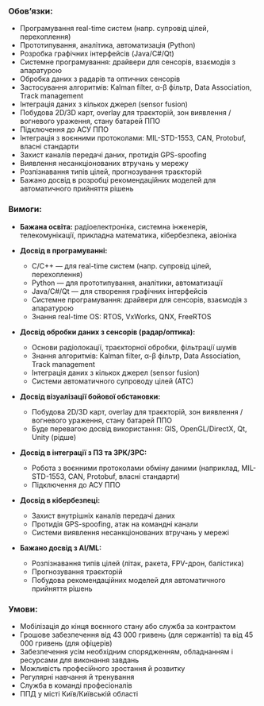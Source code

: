 ### **Обов’язки:**

  * Програмування real-time систем (напр. супровід цілей, перехоплення)
  * Прототипування, аналітика, автоматизація (Python)
  * Розробка графічних інтерфейсів (Java/C#/Qt)
  * Системне програмування: драйвери для сенсорів, взаємодія з апаратурою
  * Обробка даних з радарів та оптичних сенсорів
  * Застосування алгоритмів: Kalman filter, α-β фільтр, Data Association, Track management
  * Інтеграція даних з кількох джерел (sensor fusion)
  * Побудова 2D/3D карт, overlay для траєкторій, зон виявлення / вогневого ураження, стану батарей ППО
  * Підключення до АСУ ППО
  * Інтеграція з воєнними протоколами: MIL-STD-1553, CAN, Protobuf, власні стандарти
  * Захист каналів передачі даних, протидія GPS-spoofing
  * Виявлення несанкціонованих втручань у мережу
  * Розпізнавання типів цілей, прогнозування траєкторій
  * Бажано досвід в розробці рекомендаційних моделей для автоматичного прийняття рішень  
  

### **Вимоги:**

  * **Бажана освіта:** радіоелектроніка, системна інженерія, телекомунікації, прикладна математика, кібербезпека, авіоніка
  * **Досвід в програмуванні:**  

    * C/C++ — для real-time систем (напр. супровід цілей, перехоплення)
    * Python — для прототипування, аналітики, автоматизації
    * Java/C#/Qt — для створення графічних інтерфейсів
    * Системне програмування: драйвери для сенсорів, взаємодія з апаратурою
    * Знання real-time OS: RTOS, VxWorks, QNX, FreeRTOS
  * **Досвід обробки даних з сенсорів (радар/оптика):**  

    * Основи радіолокації, траєкторної обробки, фільтрації шумів
    * Знання алгоритмів: Kalman filter, α-β фільтр, Data Association, Track management
    * Інтеграція даних з кількох джерел (sensor fusion)
    * Системи автоматичного супроводу цілей (АТС)
  * **Досвід візуалізації бойової обстановки:**  

    * Побудова 2D/3D карт, overlay для траєкторій, зон виявлення / вогневого ураження, стану батарей ППО
    * Буде перевагою досвід використання: GIS, OpenGL/DirectX, Qt, Unity (рідше)
  * **Досвід в інтеграції з ПЗ та ЗРК/ЗРС:**  

    * Робота з воєнними протоколами обміну даними (наприклад, MIL-STD-1553, CAN, Protobuf, власні стандарти)
    * Підключення до АСУ ППО
  * **Досвід в кібербезпеці:**  

    * Захист внутрішніх каналів передачі даних
    * Протидія GPS-spoofing, атак на командні канали
    * Системи виявлення несанкціонованих втручань у мережі
  * **Бажано досвід з AI/ML:**  

    * Розпізнавання типів цілей (літак, ракета, FPV-дрон, балістика)
    * Прогнозування траєкторій
    * Побудова рекомендаційних моделей для автоматичного прийняття рішень

### **Умови:**

  * Мобілізація до кінця воєнного стану або служба за контрактом
  * Грошове забезпечення від 43 000 гривень (для сержантів) та від 45 000 гривень (для офіцерів)
  * Забезпечення усім необхідним спорядженням, обладнанням і ресурсами для виконання завдань
  * Можливість професійного зростання й розвитку
  * Регулярні навчання й тренування
  * Служба в команді професіоналів
  * ППД у місті Київ/Київській області